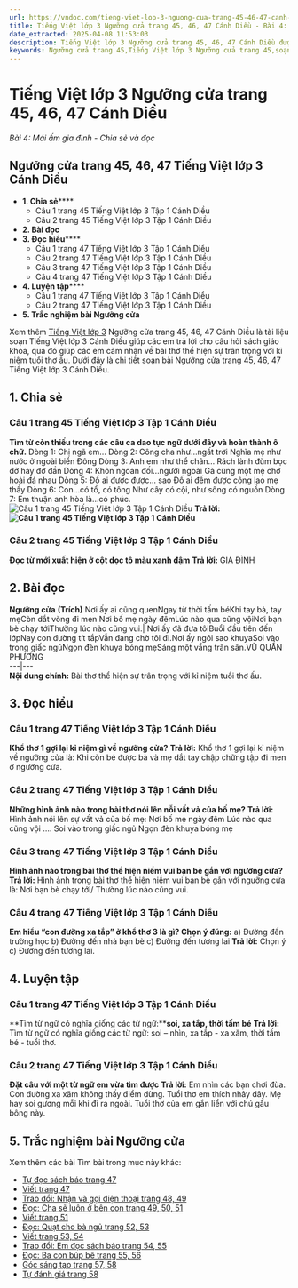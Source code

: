 ```yaml
---
url: https://vndoc.com/tieng-viet-lop-3-nguong-cua-trang-45-46-47-canh-dieu-268513
title: Tiếng Việt lớp 3 Ngưỡng cửa trang 45, 46, 47 Cánh Diều - Bài 4: Mái ấm gia đình - Chia sẻ và đọc - VnDoc.com
date_extracted: 2025-04-08 11:53:03
description: Tiếng Việt lớp 3 Ngưỡng cửa trang 45, 46, 47 Cánh Diều được VnDoc biên soạn bám sát theo nội dung sách giáo khoa Tiếng Việt lớp 3 tập 1 Cánh Diều sẽ giúp các em củng cố kiến thức. Mời các em cùng tham khảo Soạn bài Tiếng Việt lớp 3 Cánh Diều.
keywords: Ngưỡng cửa trang 45,Tiếng Việt lớp 3 Ngưỡng cửa trang 45,soạn bài Ngưỡng cửa trang 45,soạn bài Ngưỡng cửa trang 45 cánh diều,Bài 4 Mái ấm gia đình,Bài 4 Mái ấm gia đình trang 45 cánh diều,bài tập tiếng việt lớp 3,tiếng việt lớp 3,tiếng việt lớp 3 tập 1,bài tập tiếng việt lớp 3 tập 1,tiếng việt 3 tập 1,tiếng việt lớp 3 cánh diều,tiếng việt 3 cánh diều,tiếng việt lớp 3 tập 1 cánh diều,tiếng việt lớp 3 cd,tiếng việt 3 cánh diều tập 1
---
```


# Tiếng Việt lớp 3 Ngưỡng cửa trang 45, 46, 47 Cánh Diều
 _Bài 4: Mái ấm gia đình - Chia sẻ và đọc_
## **Ngưỡng cửa trang 45, 46, 47 Tiếng Việt lớp 3 Cánh Diều**
  * **1\. Chia sẻ******
    * Câu 1 trang 45 Tiếng Việt lớp 3 Tập 1 Cánh Diều
    * Câu 2 trang 45 Tiếng Việt lớp 3 Tập 1 Cánh Diều
  * **2\. Bài đọc**
  * **3\. Đọc hiểu******
    * Câu 1 trang 47 Tiếng Việt lớp 3 Tập 1 Cánh Diều
    * Câu 2 trang 47 Tiếng Việt lớp 3 Tập 1 Cánh Diều
    * Câu 3 trang 47 Tiếng Việt lớp 3 Tập 1 Cánh Diều
    * Câu 4 trang 47 Tiếng Việt lớp 3 Tập 1 Cánh Diều
  * **4\. Luyện tập******
    * Câu 1 trang 47 Tiếng Việt lớp 3 Tập 1 Cánh Diều
    * Câu 2 trang 47 Tiếng Việt lớp 3 Tập 1 Cánh Diều
  * **5\. Trắc nghiệm bài Ngưỡng cửa**

Xem thêm
[Tiếng Việt lớp 3](<https://vndoc.com/tieng-viet-lop-3-cd-tap1>) Ngưỡng cửa trang 45, 46, 47 Cánh Diều là tài liệu soạn Tiếng Việt lớp 3 Cánh Diều giúp các em trả lời cho câu hỏi  sách giáo khoa, qua đó giúp các em cảm nhận về bài thơ thể hiện sự trân trọng với kỉ niệm tuổi thơ ấu. Dưới đây là chi tiết soạn bài Ngưỡng cửa trang 45, 46, 47 Tiếng Việt lớp 3 Cánh Diều.
## **1\. Chia sẻ**
### **Câu 1 trang 45 Tiếng Việt lớp 3 Tập 1 Cánh Diều**
**Tìm từ còn thiếu trong các câu ca dao tục ngữ dưới đây và hoàn thành ô chữ.**
Dòng 1: Chị ngã em…
Dòng 2: Công cha như…ngất trời
Nghĩa mẹ như nước ở ngoài biển Đông
Dòng 3: Anh em như thể chân…
Rách lành đùm bọc dở hay đỡ đần
Dòng 4: Khôn ngoan đối…người ngoài
Gà cùng một mẹ chớ hoài đá nhau
Dòng 5: Đố ai được được… sao
Đố ai đếm được công lao mẹ thầy
Dòng 6: Con…có tổ, có tông
Như cây có cội, như sông có nguồn
Dòng 7: Em thuận anh hòa là…có phúc.
![Câu 1 trang 45 Tiếng Việt lớp 3 Tập 1 Cánh Diều](https://i.vdoc.vn/data/image/2022/06/20/nguong-cua-trang-45-46-47-1.png)
**Trả lời:**
**![Câu 1 trang 45 Tiếng Việt lớp 3 Tập 1 Cánh Diều](https://i.vdoc.vn/data/image/2022/06/20/nguong-cua-trang-45-46-47-2.png)**
### **Câu 2 trang 45 Tiếng Việt lớp 3 Tập 1 Cánh Diều**
**Đọc từ mới xuất hiện ở cột dọc tô màu xanh đậm**
**Trả lời:**
GIA ĐÌNH
## **2\. Bài đọc**
**Ngưỡng cửa**
**\(Trích\)**
Nơi ấy ai cũng quenNgay từ thời tấm béKhi tay bà, tay mẹCòn dắt vòng đi men.Nơi bố mẹ ngày đêmLúc nào qua cũng vộiNơi bạn bè chạy tớiThường lúc nào cũng vui.| Nơi ấy đã đưa tôiBuổi đầu tiên đến lớpNay con đường tít tắpVẫn đang chờ tôi đi.Nơi ấy ngôi sao khuyaSoi vào trong giấc ngủNgọn đèn khuya bóng mẹSáng một vầng trân sân.VŨ QUẦN PHƯƠNG  
---|---  
**Nội dung chính:** Bài thơ thể hiện sự trân trọng với kỉ niệm tuổi thơ ấu.
## **3\. Đọc hiểu**
### **Câu 1 trang 47 Tiếng Việt lớp 3 Tập 1 Cánh Diều**
**Khổ thơ 1 gợi lại kỉ niệm gì về ngưỡng cửa?**
**Trả lời:**
Khổ thơ 1 gợi lại kỉ niệm về ngưỡng cửa là: Khi còn bé được bà và mẹ dắt tay chập chững tập đi men ở ngưỡng cửa.
### **Câu 2 trang 47 Tiếng Việt lớp 3 Tập 1 Cánh Diều**
**Những hình ảnh nào trong bài thơ nói lên nỗi vất vả của bố mẹ?**
**Trả lời:**
Hình ảnh nói lên sự vất vả của bố mẹ:
Nơi bố mẹ ngày đêm
Lúc nào qua cũng vội
….
Soi vào trong giấc ngủ
Ngọn đèn khuya bóng mẹ
### **Câu 3 trang 47 Tiếng Việt lớp 3 Tập 1 Cánh Diều**
**Hình ảnh nào trong bài thơ thể hiện niềm vui bạn bè gắn với ngưỡng cửa?**
**Trả lời:**
Hình ảnh trong bài thơ thể hiện niềm vui bạn bè gắn với ngưỡng cửa là: Nơi bạn bè chạy tới/ Thường lúc nào cũng vui.
### **Câu 4 trang 47 Tiếng Việt lớp 3 Tập 1 Cánh Diều**
**Em hiểu “con đường xa tắp” ở khổ thơ 3 là gì? Chọn ý đúng:**
a\) Đường đến trường học
b\) Đường đến nhà bạn bè
c\) Đường đến tương lai
**Trả lời:**
Chọn ý c\) Đường đến tương lai.
## **4\. Luyện tập**
### **Câu 1 trang 47 Tiếng Việt lớp 3 Tập 1 Cánh Diều**
**Tìm từ ngữ có nghĩa giống các từ ngữ:****soi, xa tắp, thời tấm bé**
**Trả lời:**
Tìm từ ngữ có nghĩa giống các từ ngữ: soi – nhìn, xa tắp - xa xăm, thời tấm bé - tuổi thơ.
### **Câu 2 trang 47 Tiếng Việt lớp 3 Tập 1 Cánh Diều**
**Đặt câu với một từ ngữ em vừa tìm được**
**Trả lời:**
Em nhìn các bạn chơi đùa.
Con đường xa xăm không thấy điểm dừng.
Tuổi thơ em thích nhảy dây.
Mẹ hay soi gương mỗi khi đi ra ngoài.
Tuổi thơ của em gắn liền với chú gấu bông này.
## **5\. Trắc nghiệm bài Ngưỡng cửa**
Xem thêm các bài Tìm bài trong mục này khác:
  * [Tự đọc sách báo trang 47](</tu-doc-sach-bao-trang-47-tieng-viet-lop-3-canh-dieu-268516>)
  * [Viết trang 47](</tieng-viet-3-on-chu-viet-hoa-e-e-trang-47-canh-dieu-268521>)
  * [Trao đổi: Nhận và gọi điện thoại trang 48, 49](</tieng-viet-lop-3-nhan-va-goi-dien-thoai-trang-48-49-canh-dieu-268531>)
  * [Đọc: Cha sẽ luôn ở bên con trang 49, 50, 51](</tieng-viet-lop-3-cha-se-luon-o-ben-con-trang-49-50-51-canh-dieu-268535>)
  * [Viết trang 51](</ke-chuyen-em-va-nguoi-than-trang-51-tieng-viet-3-canh-dieu-268537>)
  * [Đọc: Quạt cho bà ngủ trang 52, 53](</tieng-viet-lop-3-quat-cho-ba-ngu-trang-52-53-canh-dieu-268541>)
  * [Viết trang 53, 54](</viet-trang-53-54-tieng-viet-lop-3-canh-dieu-268547>)
  * [Trao đổi: Em đọc sách báo trang 54, 55](</tieng-viet-lop-3-em-doc-sach-bao-trang-54-55-canh-dieu-268553>)
  * [Đọc: Ba con búp bê trang 55, 56](</tieng-viet-lop-3-ba-con-bup-be-trang-55-56-canh-dieu-268555>)
  * [Góc sáng tạo trang 57, 58](</goc-sang-tao-trang-57-58-tieng-viet-lop-3-canh-dieu-268557>)
  * [Tự đánh giá trang 58](</tu-danh-gia-trang-58-tieng-viet-lop-3-canh-dieu-268559>)

